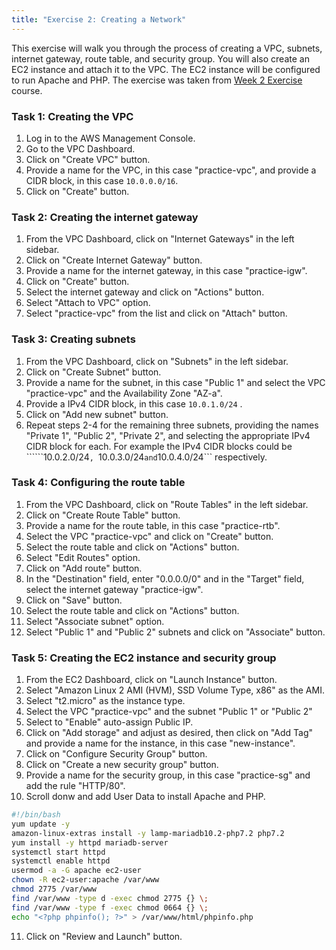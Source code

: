 ```yaml
---
title: "Exercise 2: Creating a Network"
---
```

This exercise will walk you through the process of creating a VPC, subnets, internet gateway, route table, and security group. You will also create an EC2 instance and attach it to the VPC. The EC2 instance will be configured to run Apache and PHP. The exercise was taken from [Week 2 Exercise](https://www.coursera.org/learn/aws-certified-solutions-architect-associate/home/week/2) course.

### Task 1: Creating the VPC

1. Log in to the AWS Management Console.
2. Go to the VPC Dashboard.
3. Click on "Create VPC" button.
4. Provide a name for the VPC, in this case "practice-vpc", and provide a CIDR block, in this case ```10.0.0.0/16```.
5. Click on "Create" button.
### Task 2: Creating the internet gateway

1. From the VPC Dashboard, click on "Internet Gateways" in the left sidebar.
2. Click on "Create Internet Gateway" button.
3. Provide a name for the internet gateway, in this case "practice-igw".
4. Click on "Create" button.
5. Select the internet gateway and click on "Actions" button.
6. Select "Attach to VPC" option.
7. Select "practice-vpc" from the list and click on "Attach" button.
### Task 3: Creating subnets

1. From the VPC Dashboard, click on "Subnets" in the left sidebar.
2. Click on "Create Subnet" button.
3. Provide a name for the subnet, in this case "Public 1" and select the VPC "practice-vpc" and the Availability Zone "AZ-a".
4. Provide a IPv4 CIDR block, in this case ```10.0.1.0/24``` .
5. Click on "Add new subnet" button.
5. Repeat steps 2-4 for the remaining three subnets, providing the names "Private 1", "Public 2", "Private 2", and selecting the appropriate IPv4 CIDR block for each. For example the IPv4 CIDR blocks could be ``````10.0.2.0/24```, ```10.0.3.0/24``` and ```10.0.4.0/24``` respectively.
### Task 4: Configuring the route table

1. From the VPC Dashboard, click on "Route Tables" in the left sidebar.
2. Click on "Create Route Table" button.
3. Provide a name for the route table, in this case "practice-rtb".
4. Select the VPC "practice-vpc" and click on "Create" button.
5. Select the route table and click on "Actions" button.
6. Select "Edit Routes" option.
7. Click on "Add route" button.
8. In the "Destination" field, enter "0.0.0.0/0" and in the "Target" field, select the internet gateway "practice-igw".
9. Click on "Save" button.
10. Select the route table and click on "Actions" button.
11. Select "Associate subnet" option.
12. Select "Public 1" and "Public 2" subnets and click on "Associate" button.
### Task 5: Creating the EC2 instance and security group

1. From the EC2 Dashboard, click on "Launch Instance" button.
2. Select "Amazon Linux 2 AMI (HVM), SSD Volume Type, x86" as the AMI.
3. Select "t2.micro" as the instance type.
4. Select the VPC "practice-vpc" and the subnet "Public 1" or "Public 2"
5. Select to "Enable" auto-assign Public IP.
6. Click on "Add storage" and adjust as desired, then click on "Add Tag" and provide a name for the instance, in this case "new-instance".
7. Click on "Configure Security Group" button.
8. Click on "Create a new security group" button.
9. Provide a name for the security group, in this case "practice-sg" and add the rule "HTTP/80".
10. Scroll donw and add User Data to install Apache and PHP.
```bash
#!/bin/bash
yum update -y
amazon-linux-extras install -y lamp-mariadb10.2-php7.2 php7.2
yum install -y httpd mariadb-server
systemctl start httpd
systemctl enable httpd
usermod -a -G apache ec2-user
chown -R ec2-user:apache /var/www
chmod 2775 /var/www
find /var/www -type d -exec chmod 2775 {} \;
find /var/www -type f -exec chmod 0664 {} \;
echo "<?php phpinfo(); ?>" > /var/www/html/phpinfo.php
```
11. Click on "Review and Launch" button.